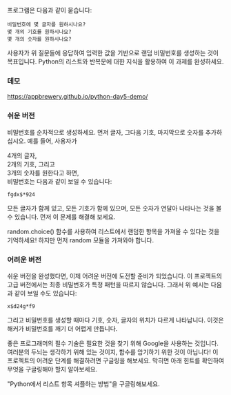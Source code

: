 프로그램은 다음과 같이 묻습니다:  
```
비밀번호에 몇 글자를 원하시나요?  
몇 개의 기호를 원하시나요?  
몇 개의 숫자를 원하시나요?  
```

사용자가 위 질문들에 응답하여 입력한 값을 기반으로 랜덤 비밀번호를 생성하는 것이 목표입니다. Python의 리스트와 반복문에 대한 지식을 활용하여 이 과제를 완성하세요.

### 데모  
https://appbrewery.github.io/python-day5-demo/

### 쉬운 버전  
비밀번호를 순차적으로 생성하세요. 먼저 글자, 그다음 기호, 마지막으로 숫자를 추가하십시오. 예를 들어, 사용자가

4개의 글자,  
2개의 기호, 그리고  
3개의 숫자를 원한다고 하면,  
비밀번호는 다음과 같이 보일 수 있습니다:  

`fgdx$*924`  

모든 글자가 함께 있고, 모든 기호가 함께 있으며, 모든 숫자가 연달아 나타나는 것을 볼 수 있습니다. 먼저 이 문제를 해결해 보세요.

<div class="hint">
  random.choice() 함수를 사용하여 리스트에서 랜덤한 항목을 가져올 수 있다는 것을 기억하세요! 하지만 먼저 random 모듈을 가져와야 합니다.
</div>

### 어려운 버전  
쉬운 버전을 완성했다면, 이제 어려운 버전에 도전할 준비가 되었습니다. 이 프로젝트의 고급 버전에서는 최종 비밀번호가 특정 패턴을 따르지 않습니다. 그래서 위 예시는 다음과 같이 보일 수도 있습니다:

`x$d24g*f9`  

그리고 비밀번호를 생성할 때마다 기호, 숫자, 글자의 위치가 다르게 나타납니다. 이것은 해커가 비밀번호를 깨기 더 어렵게 만듭니다.

좋은 프로그래머의 필수 기술은 필요한 것을 찾기 위해 Google을 사용하는 것입니다. 여러분의 두뇌는 생각하기 위해 있는 것이지, 함수를 암기하기 위한 것이 아닙니다! 이 프로젝트의 어려운 단계를 해결하려면 구글링을 해보세요. 막히면 아래 힌트를 확인하여 무엇을 구글링해야 할지 알아보세요.

<div class="hint">
  "Python에서 리스트 항목 셔플하는 방법"을 구글링해보세요.
</div>